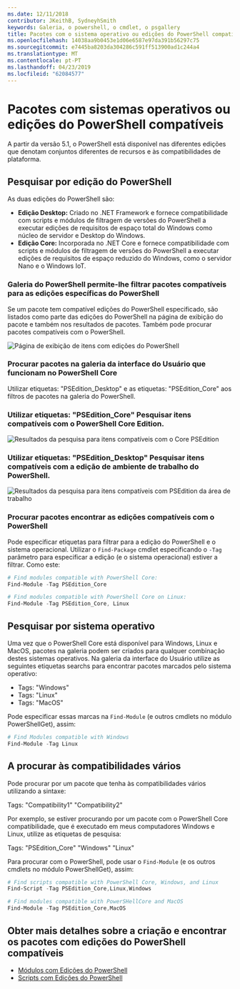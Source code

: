 ```yaml
---
ms.date: 12/11/2018
contributor: JKeithB, SydneyhSmith
keywords: Galeria, o powershell, o cmdlet, o psgallery
title: Pacotes com o sistema operativo ou edições do PowerShell compatíveis
ms.openlocfilehash: 14038aa9b0453e1d06e6587e97da391b56297c75
ms.sourcegitcommit: e7445ba8203da304286c591ff513900ad1c244a4
ms.translationtype: MT
ms.contentlocale: pt-PT
ms.lasthandoff: 04/23/2019
ms.locfileid: "62084577"
---
```

# <a name="packages-with-compatible-powershell-editions-or-operating-systems"></a>Pacotes com sistemas operativos ou edições do PowerShell compatíveis

A partir da versão 5.1, o PowerShell está disponível nas diferentes edições que denotam conjuntos diferentes de recursos e às compatibilidades de plataforma.

## <a name="searching-by-powershell-edition"></a>Pesquisar por edição do PowerShell

As duas edições do PowerShell são:
- **Edição Desktop:** Criado no .NET Framework e fornece compatibilidade com scripts e módulos de filtragem de versões do PowerShell a executar edições de requisitos de espaço total do Windows como núcleo de servidor e Desktop do Windows.
- **Edição Core:** Incorporada no .NET Core e fornece compatibilidade com scripts e módulos de filtragem de versões do PowerShell a executar edições de requisitos de espaço reduzido do Windows, como o servidor Nano e o Windows IoT.

### <a name="powershell-gallery-allows-you-to-filter-packages-compatible-for-specific-powershell-editions"></a>Galeria do PowerShell permite-lhe filtrar pacotes compatíveis para as edições específicas do PowerShell

Se um pacote tem compatível edições do PowerShell especificado, são listados como parte das edições do PowerShell na página de exibição do pacote e também nos resultados de pacotes.
Também pode procurar pacotes compatíveis com o PowerShell.

![Página de exibição de itens com edições do PowerShell](../../Images/packagedisplaypagewithpseditions.PNG)

### <a name="search-for-packages-in-the-gallery-ui-that-work-on-powershell-core"></a>Procurar pacotes na galeria da interface do Usuário que funcionam no PowerShell Core

Utilizar etiquetas: "PSEdition_Desktop" e as etiquetas: "PSEdition_Core" aos filtros de pacotes na galeria do PowerShell.

### <a name="use-tagspseditioncore-to-search-items-compatible-with-powershell-core-edition"></a>Utilizar etiquetas: "PSEdition_Core" Pesquisar itens compatíveis com o PowerShell Core Edition.

![Resultados da pesquisa para itens compatíveis com o Core PSEdition](../../Images/searchresultswithpseditions.PNG)

### <a name="use-tagspseditiondesktop-to-search-items-compatible-with-powershell-desktop-edition"></a>Utilizar etiquetas: "PSEdition_Desktop" Pesquisar itens compatíveis com a edição de ambiente de trabalho do PowerShell.

![Resultados da pesquisa para itens compatíveis com PSEdition da área de trabalho](../../Images/searchresultswithpseditionsdesktop.PNG)

### <a name="search-for-packages-to-find-compatible-editions-using-powershell"></a>Procurar pacotes encontrar as edições compatíveis com o PowerShell
Pode especificar etiquetas para filtrar para a edição do PowerShell e o sistema operacional.
Utilizar o `Find-Package` cmdlet especificando o `-Tag` parâmetro para especificar a edição (e o sistema operacional) estiver a filtrar.
Como este:

```powershell
# Find modules compatible with PowerShell Core:
Find-Module -Tag PSEdition_Core

# Find modules compatible with PowerShell Core on Linux:
Find-Module -Tag PSEdition_Core, Linux
```

## <a name="searching-by-operating-system"></a>Pesquisar por sistema operativo

Uma vez que o PowerShell Core está disponível para Windows, Linux e MacOS, pacotes na galeria podem ser criados para qualquer combinação destes sistemas operativos. Na galeria da interface do Usuário utilize as seguintes etiquetas searchs para encontrar pacotes marcados pelo sistema operativo:

- Tags: "Windows"
- Tags: "Linux"
- Tags: "MacOS"

Pode especificar essas marcas na `Find-Module` (e outros cmdlets no módulo PowerShellGet), assim:

```powershell
# Find Modules compatible with Windows
Find-Module -Tag Linux
```

## <a name="searching-for-multiple-compatibilities"></a>A procurar às compatibilidades vários

Pode procurar por um pacote que tenha às compatibilidades vários utilizando a sintaxe:

Tags: "Compatibility1" "Compatibility2"

Por exemplo, se estiver procurando por um pacote com o PowerShell Core compatibilidade, que é executado em meus computadores Windows e Linux, utilize as etiquetas de pesquisa:

Tags: "PSEdition_Core" "Windows" "Linux"

Para procurar com o PowerShell, pode usar o `Find-Module` (e os outros cmdlets no módulo PowerShellGet), assim:

```powershell
# Find scripts compatible with PowerShell Core, Windows, and Linux
Find-Script -Tag PSEdition_Core,Linux,Windows

# Find modules compatible with PowerSHellCore and MacOS
Find-Module -Tag PSEdition_Core,MacOS
```

## <a name="more-details-on-authoring-and-finding-the-packages-with-compatible-powershell-editions"></a>Obter mais detalhes sobre a criação e encontrar os pacotes com edições do PowerShell compatíveis

- [Módulos com Edições do PowerShell](../../concepts/module-psedition-support.md)
- [Scripts com Edições do PowerShell](../../concepts/script-psedition-support.md)
